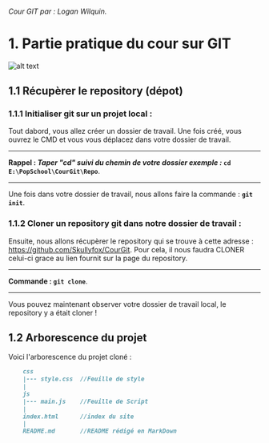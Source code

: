 ###### Cour GIT par : Logan Wilquin.

# 1. Partie pratique du cour sur GIT

![alt text](https://i2.wp.com/wptavern.com/wp-content/uploads/2014/06/revisr-banner.png?ssl=1 "GIT")

## 1.1 Récupèrer le repository (dépot)

### 1.1.1 Initialiser git sur un projet local :
Tout dabord, vous allez créer un dossier de travail.
Une fois créé, vous ouvrez le CMD et vous vous déplacez dans votre dossier de travail.
***
**Rappel : _Taper "cd" suivi du chemin de votre dossier exemple :_ `cd E:\PopSchool\CourGit\Repo`**.
***
Une fois dans votre dossier de travail, nous allons faire la commande : **`git init`**.
 
### 1.1.2 Cloner un repository git dans notre dossier de travail :

Ensuite, nous allons récupèrer le repository qui se trouve à cette adresse : https://github.com/Skullyfox/CourGit.
Pour cela, il nous faudra CLONER celui-ci grace au lien fournit sur la page du repository.
****
**Commande : `git clone`**.
****
Vous pouvez maintenant observer votre dossier de travail local, le repository y a était cloner !

## 1.2 Arborescence du projet
Voici l'arborescence du projet cloné :

```md
    css
    |--- style.css  //Feuille de style
    |
    js
    |--- main.js    //Feuille de Script
    |
    index.html      //index du site
    |
    README.md       //README rédigé en MarkDown
``` 
